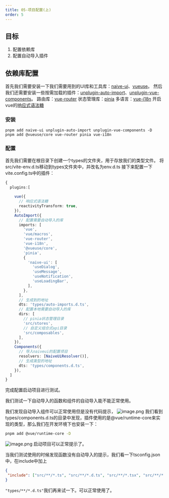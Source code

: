 ```yaml
---
title: 05-项目配置(上)
order: 5
---
```

## 目标
1. 配置依赖库
2. 配置自动导入插件
## 依赖库配置
首先我们需要安装一下我们需要用到的UI库和工具库：[naive-ui](https://www.naiveui.com/zh-CN/os-theme)、[vueuse](https://vueuse.org/)。
然后我们还需要安装一些按需加载的插件：[unplugin-auto-import](https://github.com/antfu/unplugin-auto-import)、[unplugin-vue-components](https://github.com/antfu/unplugin-vue-components)。
路由库：[vue-router](https://router.vuejs.org/zh/introduction.html)
状态管理库：[pinia](https://pinia.vuejs.org/)
多语言：[vue-i18n](https://vue-i18n.intlify.dev/)
开启vue的[响应式语法糖](https://cn.vuejs.org/guide/extras/reactivity-transform.html#refs-vs-reactive-variables)
### 安装
```shell
pnpm add naive-ui unplugin-auto-import unplugin-vue-components -D
pnpm add @vueuse/core vue-router pinia vue-i18n

```
### 配置
首先我们需要在根目录下创建一个types的文件夹，用于存放我们的类型文件。
将src/vite-env.d.ts移动到types文件夹中，并改名为env.d.ts
接下来配置一下vite.config.ts中的插件：

```typescript
{
  plugins:[
    
    vue({
      // 响应式语法糖
      reactivityTransform: true,
    }),
    AutoImport({
      // 配置需要自动导入的库
      imports: [
        'vue',
        'vue/macros',
        'vue-router',
        'vue-i18n',
        '@vueuse/core',
        'pinia',
        {
          'naive-ui': [
            'useDialog',
            'useMessage',
            'useNotification',
            'useLoadingBar',
          ],
        },
      ],
      // 生成到的地址
      dts: 'types/auto-imports.d.ts',
      // 配置本地需要自动导入的库
      dirs: [
        // pinia状态管理目录
        'src/stores',
        // 自定义组合式api目录
        'src/composables',
      ],
    }),
    Components({
      // 导入naiveui的配置项目
      resolvers: [NaiveUiResolver()],
      // 生成类型的地址
      dts: 'types/components.d.ts',
    }),
  ]
}
```
完成配置启动项目进行测试。

我们测试一下自动导入的函数和组件的自动导入能不能正常使用。

我们发现自动导入组件可以正常使用但是没有代码提示，
![image.png](https://cdn.nlark.com/yuque/0/2022/png/10377041/1667778607785-9a6a3184-58db-498c-bae3-388f87e28f5b.png#clientId=u6ecc8eb3-54c7-4&from=paste&height=201&id=u3f2d3be8&name=image.png&originHeight=201&originWidth=517&originalType=binary&ratio=1&rotation=0&showTitle=false&size=34378&status=done&style=none&taskId=uebf23678-a98b-4779-b65d-e64567586c5&title=&width=517)
我们看到types/components.d.ts的目录中发现，插件使用的是@vue/runtime-core来实现的类型，那么我们在开发环境下也安装一下：

```bash
pnpm add @vue/runtime-core -D
```
![image.png](https://cdn.nlark.com/yuque/0/2022/png/10377041/1667778640792-6985ac06-3d20-4384-b800-d2bbacf09f0d.png#clientId=u6ecc8eb3-54c7-4&from=paste&height=119&id=u7a8aa5dc&name=image.png&originHeight=119&originWidth=417&originalType=binary&ratio=1&rotation=0&showTitle=false&size=12534&status=done&style=none&taskId=u65035269-b457-42eb-b2c1-b65e981ffe1&title=&width=417)
启动项目可以正常提示了。

当我们测试使用的时候发现函数没有自动导入的提示，我们看一下tsconfig.json中，在include中加上
```json
{
 "include": ["src/**/*.ts", "src/**/*.d.ts", "src/**/*.tsx", "src/**/*.vue","types/**/*.d.ts"],
}
```
`"types/**/*.d.ts"`我们再来试一下。可以正常使用了。

